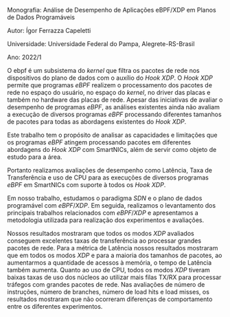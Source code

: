 Monografia: Análise de Desempenho de Aplicações eBPF/XDP em Planos de Dados Programáveis

Autor: Ígor Ferrazza Capeletti

Universidade: Universidade Federal do Pampa, Alegrete-RS-Brasil

Ano: 2022/1

O ebpf é um subsistema do *kernel* que filtra os pacotes de rede nos dispositivos do plano de dados com o auxílio do *Hook* *XDP*. O *Hook* *XDP* permite que programas *eBPF* realizem o processamento dos pacotes de rede no espaço do usuário, no espaço do *kernel*, no driver das placas e também no hardware das placas de rede. Apesar das iniciativas de avaliar o desempenho de programas *eBPF*, as análises existentes ainda não avaliam a execução de diversos programas *eBPF* processando diferentes tamanhos de pacotes para todas as abordagens existentes do *Hook* *XDP*. 

Este trabalho tem o propósito de analisar as capacidades e limitações que os programas *eBPF* atingem processando pacotes em diferentes abordagens do *Hook* *XDP* com SmartNICs, além de servir como objeto de estudo para a área.

Portanto realizamos avaliações de desempenho como Latência, Taxa de Transferência e uso de CPU para as execuções de diversos programas *eBPF* em SmartNICs com suporte à todos os *Hook* *XDP*. 

Em nosso trabalho, estudamos o paradigma *SDN* e o plano de dados programável com *eBPF*/*XDP*. Em seguida, realizamos o levantamento dos principais trabalhos relacionados com *eBPF*/*XDP* e apresentamos a metodologia utilizada para realização dos experimentos e avaliações. 

Nossos resultados mostraram que todos os modos *XDP* avaliados conseguem excelentes taxas de transferência ao processar grandes pacotes de rede. Para a métrica de Latência nossos resultados mostraram que em todos os modos *XDP* e para a maioria dos tamanhos de pacotes, ao aumentarmos a quantidade de acessos à memória, o tempo de Latência também aumenta. Quanto ao uso de CPU, todos os modos *XDP* tiveram baixas taxas de uso dos núcleos ao utilizar mais filas TX/RX para processar tráfegos com grandes pacotes de rede. Nas avaliações de número de instruções, número de branches, número de load hits e load misses, os resultados mostraram que não ocorreram diferenças de comportamento entre os diferentes experimentos.
